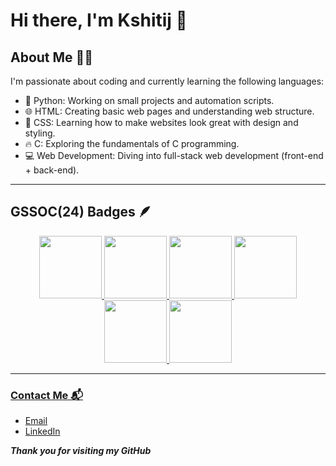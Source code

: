 # Hi there, I'm Kshitij 👋

## **About Me 👨‍💻**
I'm passionate about coding and currently learning the following languages:

- 🐍 Python: Working on small projects and automation scripts.
- 🌐 HTML: Creating basic web pages and understanding web structure.
- 🎨 CSS: Learning how to make websites look great with design and styling.
- 🔥 C: Exploring the fundamentals of C programming.
- 💻 Web Development: Diving into full-stack web development (front-end + back-end).

---


## GSSOC(24) Badges 🪶
<div style='display:flex; align-items:center; gap: 10px;' align='center'><a href="https://gssoc.girlscript.tech/leaderboard">
<img src="https://raw.githubusercontent.com/GSSoC24/Postman-Challenge/main/docs/assets/Postman%20White.png" width="100px" height="100px" />
  <img src="https://raw.githubusercontent.com/GSSoC24/Postman-Challenge/main/docs/assets/1.png" width="100px" height="100px" />
  <img src="https://raw.githubusercontent.com/GSSoC24/Postman-Challenge/main/docs/assets/2.png" width="100px" height="100px" />
  <img src="https://raw.githubusercontent.com/GSSoC24/Postman-Challenge/main/docs/assets/3.png" width="100px" height="100px" />
  <img src="https://raw.githubusercontent.com/GSSoC24/Postman-Challenge/main/docs/assets/4.png" width="100px" height="100px" />
  <img src="https://raw.githubusercontent.com/GSSoC24/Postman-Challenge/main/docs/assets/5.png" width="100px" height="100px" />
</div>

---

### **Contact Me 📬**
- [Email](kshitijshukla49@gmail.com)
- [LinkedIn](www.linkedin.com/in/kshitij-shukla-78996b329)

***Thank you for visiting my GitHub***
